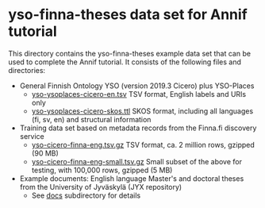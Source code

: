# yso-finna-theses data set for Annif tutorial

This directory contains the yso-finna-theses example data set that can be
used to complete the Annif tutorial. It consists of the following files and
directories:

* General Finnish Ontology YSO (version 2019.3 Cicero) plus YSO-Places
  * [yso-ysoplaces-cicero-en.tsv](yso-ysoplaces-cicero-en.tsv) TSV format, 
    English labels and URIs only
  * [yso-ysoplaces-cicero-skos.ttl](yso-ysoplaces-cicero-skos.ttl) SKOS
    format, including all languages (fi, sv, en) and structural information
* Training data set based on metadata records from the Finna.fi discovery
  service
  * [yso-cicero-finna-eng.tsv.gz](yso-cicero-finna-eng.tsv.gz) TSV format,
    ca. 2 million rows, gzipped (90 MB)
  * [yso-cicero-finna-eng-small.tsv.gz](yso-cicero-finna-eng.tsv.gz) Small
    subset of the above for testing, with 100,000 rows, gzipped (5 MB)
* Example documents: English language Master's and doctoral theses from the
  University of Jyväskylä (JYX repository)
  * See [docs](docs) subdirectory for details

